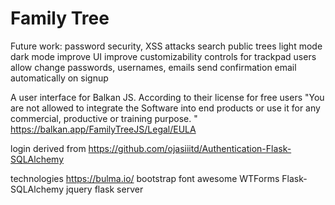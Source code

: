 # Family Tree

Future work:
password security, XSS attacks
search public trees
light mode dark mode
improve UI
improve customizability
controls for trackpad users
allow change passwords, usernames, emails
send confirmation email automatically on signup


A user interface for Balkan JS. According to their license for free users "You are not allowed to integrate the Software into end products or use it for any commercial, productive or training purpose. "
https://balkan.app/FamilyTreeJS/Legal/EULA

login derived from https://github.com/ojasiiitd/Authentication-Flask-SQLAlchemy

technologies
https://bulma.io/
bootstrap
font awesome
WTForms
Flask-SQLAlchemy
jquery
flask server